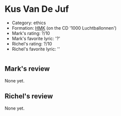 # Kus Van De Juf

 * Category: ethics
 * Formation: [HMK](Hkm.md) (on the CD '1000 Luchtballonnen')
 * Mark's rating: ?/10
 * Mark's  favorite lyric: '?'
 * Richel's rating: ?/10
 * Richel's  favorite lyric: ''

```

```

## Mark's review

None yet.

## Richel's review

None yet.
